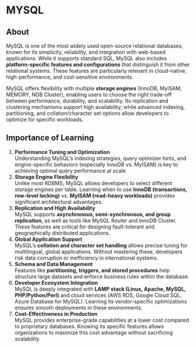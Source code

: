 # MYSQL

## **About**

MySQL is one of the most widely used open-source relational databases, known for its simplicity, reliability, and integration with web-based applications. While it supports standard SQL, MySQL also includes **platform-specific features and configurations** that distinguish it from other relational systems. These features are particularly relevant in cloud-native, high-performance, and cost-sensitive environments.

MySQL offers flexibility with multiple **storage engines** (InnoDB, MyISAM, MEMORY, NDB Cluster), enabling users to choose the right trade-off between performance, durability, and scalability. Its replication and clustering mechanisms support high availability, while advanced indexing, partitioning, and collation/character set options allow developers to optimize for specific workloads.

## Importance of Learning

1. **Performance Tuning and Optimization**\
   Understanding MySQL’s indexing strategies, query optimizer hints, and engine-specific behaviors (especially InnoDB vs. MyISAM) is key to achieving optimal query performance at scale.
2. **Storage Engine Flexibility**\
   Unlike most RDBMS, MySQL allows developers to select different storage engines per table. Learning when to use **InnoDB (transactions, row-level locking)** vs. **MyISAM (read-heavy workloads)** provides significant architectural advantages.
3. **Replication and High Availability**\
   MySQL supports **asynchronous, semi-synchronous, and group replication**, as well as tools like MySQL Router and InnoDB Cluster. These features are critical for designing fault-tolerant and geographically distributed applications.
4. **Global Application Support**\
   MySQL’s **collation and character set handling** allows precise tuning for multilingual, global applications. Without mastering these, developers risk data corruption or inefficiency in international systems.
5. **Schema and Data Management**\
   Features like **partitioning, triggers, and stored procedures** help structure large datasets and enforce business rules within the database.
6. **Developer Ecosystem Integration**\
   MySQL is deeply integrated with **LAMP stack (Linux, Apache, MySQL, PHP/Python/Perl)** and cloud services (AWS RDS, Google Cloud SQL, Azure Database for MySQL). Learning its vendor-specific optimizations ensures smooth deployments in these environments.
7. **Cost-Effectiveness in Production**\
   MySQL provides enterprise-grade capabilities at a lower cost compared to proprietary databases. Knowing its specific features allows organizations to maximize this cost advantage without sacrificing scalability.
